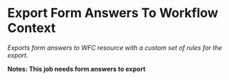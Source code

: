 # Export Form Answers To Workflow Context #

*Exports form answers to WFC resource with a custom set of rules for the export.*

**Notes:
This job needs form answers to export**
